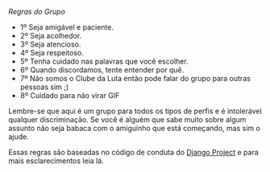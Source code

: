 *Regras do Grupo*

- 1º Seja amigável e paciente.
- 2º Seja acolhedor.
- 3º Seja atencioso.
- 4º Seja respeitoso.
- 5º Tenha cuidado nas palavras que você escolher.
- 6º Quando discordamos, tente entender por quê.
- 7º Não somos o Clube da Luta então pode falar do grupo para outras pessoas sim ;)
- 8º Cuidado para não virar GIF

Lembre-se que aqui é um grupo para todos os tipos de perfis e é intolerável qualquer discriminação. Se você é alguém que sabe muito sobre algum assunto não seja babaca com o amiguinho que está começando, mas sim o ajude.

Essas regras são baseadas no código de conduta do [Django Project](https://www.djangoproject.com/conduct/) e para mais esclarecimentos leia lá.